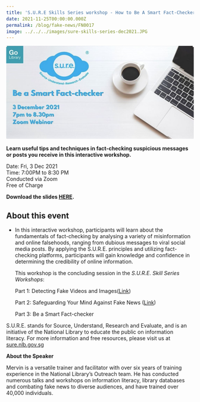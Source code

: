 ```yaml
---
title: 'S.U.R.E Skills Series workshop - How to Be A Smart Fact-Checker'
date: 2021-11-25T00:00:00.000Z
permalink: /blog/fake-news/FN0017
image: ../../../images/sure-skills-series-dec2021.JPG
---
```


![](../../../images/sure-skills-series-dec2021.JPG)

**Learn useful tips and techniques in fact-checking suspicious messages or posts you receive in this interactive workshop.**

Date: Fri, 3 Dec 2021 <br>Time: 7:00PM to 8:30 PM<br>Conducted via Zoom<br>Free of Charge

**Download the slides [HERE](https://go.gov.sg/nlb-sure-3dec2021-slides).**



## About this event

- In this interactive workshop, participants will learn about the fundamentals of fact-checking by analysing a variety of misinformation and online falsehoods, ranging from dubious messages to viral social media posts. By applying the S.U.R.E. principles and utilizing fact-checking platforms, participants will gain knowledge and confidence in determining the credibility of online information.

  This workshop is the concluding session in the *S.U.R.E. Skill Series* *Workshops*:

  Part 1: Detecting Fake Videos and Images([Link](https://sure.nlb.gov.sg/blog/fake-news/fn0008))

  Part 2: Safeguarding Your Mind Against Fake News ([Link](https://sure.nlb.gov.sg/blog/fake-news/fn0012))

  Part 3: Be a Smart Fact-checker

S.U.R.E. stands for Source, Understand, Research and Evaluate, and is an initiative of the National Library to educate the public on information literacy. For more information and free resources, please visit us at [sure.nlb.gov.sg](https://sure.nlb.gov.sg/)



**About the Speaker**

Mervin is a versatile trainer and facilitator with over six years of training experience in the National Library’s Outreach team. He has conducted numerous talks and workshops on information literacy, library databases and combating fake news to diverse audiences, and have trained over 40,000 individuals.

